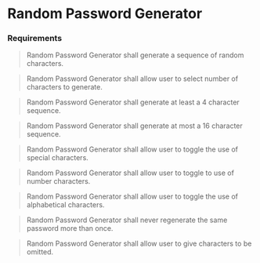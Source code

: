 # Random Password Generator

### Requirements

> Random Password Generator shall generate a sequence of random characters.

> Random Password Generator shall allow user to select number of characters to generate.

> Random Password Generator shall generate at least a 4 character sequence.

> Random Password Generator shall generate at most a 16 character sequence.

> Random Password Generator shall allow user to toggle the use of special characters.

> Random Password Generator shall allow user to toggle to use of number characters.

> Random Password Generator shall allow user to toggle the use of alphabetical characters.

> Random Password Generator shall never regenerate the same password more than once.

> Random Password Generator shall allow user to give characters to be omitted.

